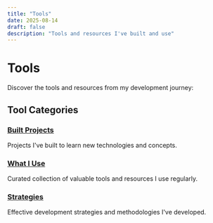 ```yaml
---
title: "Tools"
date: 2025-08-14
draft: false
description: "Tools and resources I've built and use"
---
```


# Tools

Discover the tools and resources from my development journey:

## Tool Categories

### [Built Projects](/tools/built/)
Projects I've built to learn new technologies and concepts.

### [What I Use](/tools/what-i-use/)
Curated collection of valuable tools and resources I use regularly.

### [Strategies](/tools/strategies/)
Effective development strategies and methodologies I've developed.


